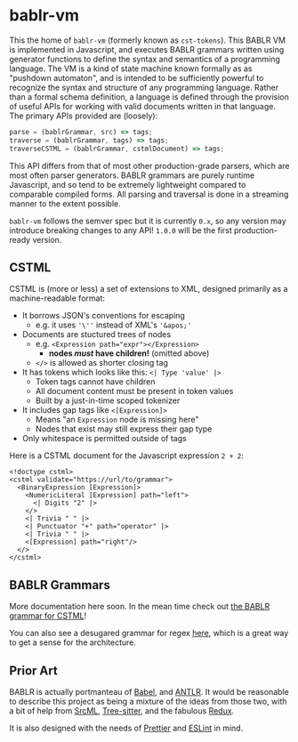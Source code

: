 # bablr-vm

This the home of `bablr-vm` (formerly known as `cst-tokens`). This BABLR VM is implemented in Javascript, and executes BABLR grammars written using generator functions to define the syntax and semantics of a programming language. The VM is a kind of state machine known formally as as "pushdown automaton", and is intended to be sufficiently powerful to recognize the syntax and structure of any programming language. Rather than a formal schema definition, a language is defined through the provision of useful APIs for working with valid documents written in that language. The primary APIs provided are (loosely):

```js
parse = (bablrGrammar, src) => tags;
traverse = (bablrGrammar, tags) => tags;
traverseCSTML = (bablrGrammar, cstmlDocument) => tags;
```

This API differs from that of most other production-grade parsers, which are most often parser generators. BABLR grammars are purely runtime Javascript, and so tend to be extremely lightweight compared to comparable compiled forms. All parsing and traversal is done in a streaming manner to the extent possible.

`bablr-vm` follows the semver spec but it is currently `0.x`, so any version may introduce breaking changes to any API! `1.0.0` will be the first production-ready version.

## CSTML

CSTML is (more or less) a set of extensions to XML, designed primarily as a machine-readable format:

- It borrows JSON's conventions for escaping
  - e.g. it uses `'\''` instead of XML's `'&apos;'`
- Documents are stuctured trees of nodes
  - e.g. `<Expression path="expr"></Expression>`
    - **nodes _must_ have children!** (omitted above)
  - `</>` is allowed as shorter closing tag
- It has tokens which looks like this: `<| Type 'value' |>`
  - Token tags cannot have children
  - All document content must be present in token values
  - Built by a just-in-time scoped tokenizer
- It includes gap tags like `<[Expression]>`
  - Means "an `Expression` node is missing here"
  - Nodes that exist may still express their gap type
- Only whitespace is permitted outside of tags

Here is a CSTML document for the Javascript expression `2 + 2`:

```cstml
<!doctype cstml>
<cstml validate="https://url/to/grammar">
  <BinaryExpression [Expression]>
    <NumericLiteral [Expression] path="left">
      <| Digits "2" |>
    </>
    <| Trivia " " |>
    <| Punctuator "+" path="operator" |>
    <| Trivia " " |>
    <[Expression] path="right"/>
  </>
</cstml>
```

## BABLR Grammars

More documentation here soon. In the mean time check out [the BABLR grammar for CSTML](https://github.com/bablr-lang/language-cstml/blob/trunk/lib/node.grammar.js)!

You can also see a desugared grammar for regex [here](https://github.com/bablr-lang/language-regex-vm-pattern/blob/trunk/lib/node.grammar.js), which is a great way to get a sense for the architecture.

## Prior Art

BABLR is actually portmanteau of [Babel](https://babeljs.io/), and [ANTLR](https://www.antlr.org/). It would be reasonable to describe this project as being a mixture of the ideas from those two, with a bit of help from [SrcML](https://www.srcml.org/), [Tree-sitter](https://tree-sitter.github.io/), and the fabulous [Redux](https://redux.js.org/).

It is also designed with the needs of [Prettier](https://prettier.io/) and [ESLint](https://eslint.org/) in mind.
